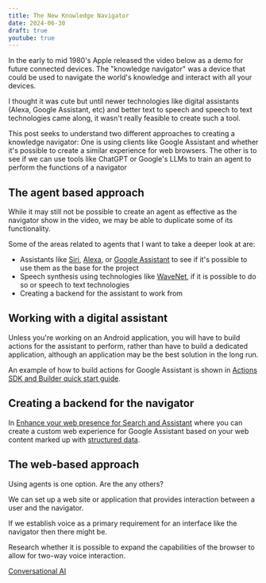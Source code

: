 ```yaml
---
title: The New Knowledge Navigator
date: 2024-06-30
draft: true
youtube: true
---
```


In the early to mid 1980's Apple released the video below as a demo for future connected devices. The "knowledge navigator" was a device that could be used to navigate the world's knowledge and interact with all your devices.

<lite-youtube videoid="umJsITGzXd0"></lite-youtube>

I thought it was cute but until newer technologies like digital assistants (Alexa, Google Assistant, etc) and better text to speech and speech to text technologies came along, it wasn't really feasible to create such a tool.

This post seeks to understand two different approaches to creating a knowledge navigator: One is using clients like Google Assistant and whether it's possible to create a similar experience for web browsers. The other is to see if we can use tools like ChatGPT or Google's LLMs to train an agent to perform the functions of a navigator

## The agent based approach

While it may still not be possible to create an agent as effective as the navigator show in the video, we may be able to duplicate some of its functionality.

Some of the areas related to agents that I want to take a deeper look at are:

* Assistants like [Siri](https://www.apple.com/siri/), [Alexa](https://developer.amazon.com/en-US/alexa/alexa-skills-kit), or [Google Assistant](https://developers.google.com/assistant) to see if it's possible to use them as the base for the project
* Speech synthesis using technologies like [WaveNet](https://arxiv.org/pdf/1609.03499.pdf), if it is possible to do so or speech to text technologies
* Creating a backend for the assistant to work from

## Working with a digital assistant

Unless you're working on an Android application, you will have to build actions for the assistant to perform, rather than have to build a dedicated application, although an application may be the best solution in the long run.

An example of how to build actions for Google Assistant is shown in [Actions SDK and Builder quick start guide](https://developers.google.com/assistant/conversational/quickstart).

## Creating a backend for the navigator

In [Enhance your web presence for Search and Assistant](https://developers.google.com/assistant/content/) where you can create a custom web experience for Google Assistant based on your web content marked up with [structured data](https://developers.google.com/structured-data/).

## The web-based approach

Using agents is one option. Are the any others?

We can set up a web site or application that provides interaction between a user and the navigator.

If we establish voice as a primary requirement for an interface like the navigator then there might be.

Research whether it is possible to expand the capabilities of the browser to allow for two-way voice interaction.

[Conversational AI](https://cloud.google.com/conversational-ai)
